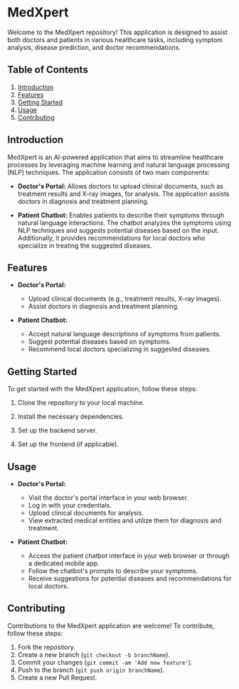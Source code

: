 
# MedXpert

Welcome to the MedXpert repository! This application is designed to assist both doctors and patients in various healthcare tasks, including symptom analysis, disease prediction, and doctor recommendations.

## Table of Contents
1. [Introduction](#introduction)
2. [Features](#features)
3. [Getting Started](#getting-started)
4. [Usage](#usage)
5. [Contributing](#contributing)

## Introduction
MedXpert is an AI-powered application that aims to streamline healthcare processes by leveraging machine learning and natural language processing (NLP) techniques. The application consists of two main components:

- **Doctor's Portal:** Allows doctors to upload clinical documents, such as treatment results and X-ray images, for analysis. The application assists doctors in diagnosis and treatment planning.

- **Patient Chatbot:** Enables patients to describe their symptoms through natural language interactions. The chatbot analyzes the symptoms using NLP techniques and suggests potential diseases based on the input. Additionally, it provides recommendations for local doctors who specialize in treating the suggested diseases.

## Features
- **Doctor's Portal:**
  - Upload clinical documents (e.g., treatment results, X-ray images).
  - Assist doctors in diagnosis and treatment planning.

- **Patient Chatbot:**
  - Accept natural language descriptions of symptoms from patients.
  - Suggest potential diseases based on symptoms.
  - Recommend local doctors specializing in suggested diseases.

## Getting Started
To get started with the MedXpert application, follow these steps:

1. Clone the repository to your local machine.

2. Install the necessary dependencies.

3. Set up the backend server.

4. Set up the frontend (if applicable).

## Usage
- **Doctor's Portal:**
  - Visit the doctor's portal interface in your web browser.
  - Log in with your credentials.
  - Upload clinical documents for analysis.
  - View extracted medical entities and utilize them for diagnosis and treatment.

- **Patient Chatbot:**
  - Access the patient chatbot interface in your web browser or through a dedicated mobile app.
  - Follow the chatbot's prompts to describe your symptoms.
  - Receive suggestions for potential diseases and recommendations for local doctors.

## Contributing
Contributions to the MedXpert application are welcome! To contribute, follow these steps:
1. Fork the repository.
2. Create a new branch (`git checkout -b branchName`).
3. Commit your changes (`git commit -am 'Add new feature'`).
4. Push to the branch (`git push origin branchName`).
5. Create a new Pull Request.